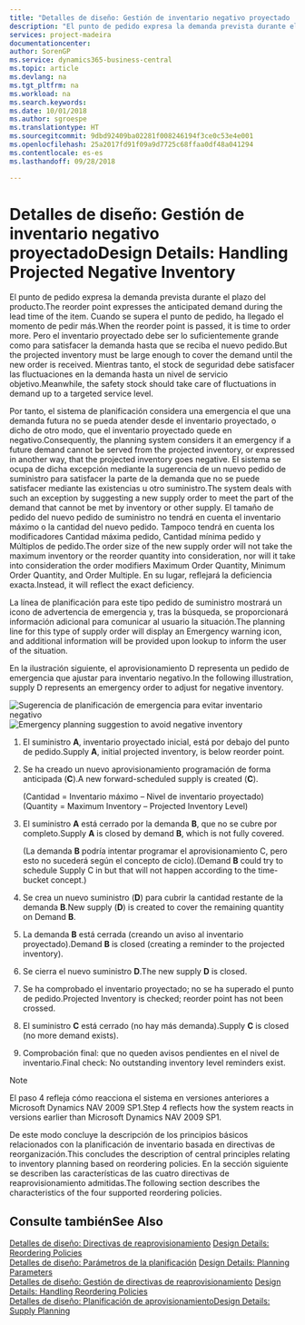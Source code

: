 ```yaml
---
title: "Detalles de diseño: Gestión de inventario negativo proyectado | Documentos de Microsoft"
description: "El punto de pedido expresa la demanda prevista durante el plazo del producto. Cuando se supera el punto de pedido, ha llegado el momento de pedir más. Pero el inventario proyectado debe ser lo suficientemente grande como para satisfacer la demanda hasta que se reciba el nuevo pedido. Mientras tanto, el stock de seguridad debe satisfacer las fluctuaciones en la demanda hasta un nivel de servicio objetivo."
services: project-madeira
documentationcenter: 
author: SorenGP
ms.service: dynamics365-business-central
ms.topic: article
ms.devlang: na
ms.tgt_pltfrm: na
ms.workload: na
ms.search.keywords: 
ms.date: 10/01/2018
ms.author: sgroespe
ms.translationtype: HT
ms.sourcegitcommit: 9dbd92409ba02281f008246194f3ce0c53e4e001
ms.openlocfilehash: 25a2017fd91f09a9d7725c68ffaa0df48a041294
ms.contentlocale: es-es
ms.lasthandoff: 09/28/2018

---
```

# <a name="design-details-handling-projected-negative-inventory"></a><span data-ttu-id="57e34-106">Detalles de diseño: Gestión de inventario negativo proyectado</span><span class="sxs-lookup"><span data-stu-id="57e34-106">Design Details: Handling Projected Negative Inventory</span></span>
<span data-ttu-id="57e34-107">El punto de pedido expresa la demanda prevista durante el plazo del producto.</span><span class="sxs-lookup"><span data-stu-id="57e34-107">The reorder point expresses the anticipated demand during the lead time of the item.</span></span> <span data-ttu-id="57e34-108">Cuando se supera el punto de pedido, ha llegado el momento de pedir más.</span><span class="sxs-lookup"><span data-stu-id="57e34-108">When the reorder point is passed, it is time to order more.</span></span> <span data-ttu-id="57e34-109">Pero el inventario proyectado debe ser lo suficientemente grande como para satisfacer la demanda hasta que se reciba el nuevo pedido.</span><span class="sxs-lookup"><span data-stu-id="57e34-109">But the projected inventory must be large enough to cover the demand until the new order is received.</span></span> <span data-ttu-id="57e34-110">Mientras tanto, el stock de seguridad debe satisfacer las fluctuaciones en la demanda hasta un nivel de servicio objetivo.</span><span class="sxs-lookup"><span data-stu-id="57e34-110">Meanwhile, the safety stock should take care of fluctuations in demand up to a targeted service level.</span></span>  

 <span data-ttu-id="57e34-111">Por tanto, el sistema de planificación considera una emergencia el que una demanda futura no se pueda atender desde el inventario proyectado, o dicho de otro modo, que el inventario proyectado quede en negativo.</span><span class="sxs-lookup"><span data-stu-id="57e34-111">Consequently, the planning system considers it an emergency if a future demand cannot be served from the projected inventory, or expressed in another way, that the projected inventory goes negative.</span></span> <span data-ttu-id="57e34-112">El sistema se ocupa de dicha excepción mediante la sugerencia de un nuevo pedido de suministro para satisfacer la parte de la demanda que no se puede satisfacer mediante las existencias u otro suministro.</span><span class="sxs-lookup"><span data-stu-id="57e34-112">The system deals with such an exception by suggesting a new supply order to meet the part of the demand that cannot be met by inventory or other supply.</span></span> <span data-ttu-id="57e34-113">El tamaño de pedido del nuevo pedido de suministro no tendrá en cuenta el inventario máximo o la cantidad del nuevo pedido. Tampoco tendrá en cuenta los modificadores Cantidad máxima pedido, Cantidad mínima pedido y Múltiplos de pedido.</span><span class="sxs-lookup"><span data-stu-id="57e34-113">The order size of the new supply order will not take the maximum inventory or the reorder quantity into consideration, nor will it take into consideration the order modifiers Maximum Order Quantity, Minimum Order Quantity, and Order Multiple.</span></span> <span data-ttu-id="57e34-114">En su lugar, reflejará la deficiencia exacta.</span><span class="sxs-lookup"><span data-stu-id="57e34-114">Instead, it will reflect the exact deficiency.</span></span>  

 <span data-ttu-id="57e34-115">La línea de planificación para este tipo pedido de suministro mostrará un icono de advertencia de emergencia y, tras la búsqueda, se proporcionará información adicional para comunicar al usuario la situación.</span><span class="sxs-lookup"><span data-stu-id="57e34-115">The planning line for this type of supply order will display an Emergency warning icon, and additional information will be provided upon lookup to inform the user of the situation.</span></span>  

 <span data-ttu-id="57e34-116">En la ilustración siguiente, el aprovisionamiento D representa un pedido de emergencia que ajustar para inventario negativo.</span><span class="sxs-lookup"><span data-stu-id="57e34-116">In the following illustration, supply D represents an emergency order to adjust for negative inventory.</span></span>  

 <span data-ttu-id="57e34-117">![Sugerencia de planificación de emergencia para evitar inventario negativo](media/nav_app_supply_planning_2_negative_inventory.png "Sugerencia de planificación de emergencia para evitar inventario negativo")</span><span class="sxs-lookup"><span data-stu-id="57e34-117">![Emergency planning suggestion to avoid negative inventory](media/nav_app_supply_planning_2_negative_inventory.png "Emergency planning suggestion to avoid negative inventory")</span></span>  

1.  <span data-ttu-id="57e34-118">El suministro **A**, inventario proyectado inicial, está por debajo del punto de pedido.</span><span class="sxs-lookup"><span data-stu-id="57e34-118">Supply **A**, initial projected inventory, is below reorder point.</span></span>  
2.  <span data-ttu-id="57e34-119">Se ha creado un nuevo aprovisionamiento programación de forma anticipada (**C**).</span><span class="sxs-lookup"><span data-stu-id="57e34-119">A new forward-scheduled supply is created (**C**).</span></span>  

     <span data-ttu-id="57e34-120">(Cantidad = Inventario máximo – Nivel de inventario proyectado)</span><span class="sxs-lookup"><span data-stu-id="57e34-120">(Quantity = Maximum Inventory – Projected Inventory Level)</span></span>  
3.  <span data-ttu-id="57e34-121">El suministro **A** está cerrado por la demanda **B**, que no se cubre por completo.</span><span class="sxs-lookup"><span data-stu-id="57e34-121">Supply **A** is closed by demand **B**, which is not fully covered.</span></span>  

     <span data-ttu-id="57e34-122">(La demanda **B** podría intentar programar el aprovisionamiento C, pero esto no sucederá según el concepto de ciclo).</span><span class="sxs-lookup"><span data-stu-id="57e34-122">(Demand **B** could try to schedule Supply C in but that will not happen according to the time-bucket concept.)</span></span>  
4.  <span data-ttu-id="57e34-123">Se crea un nuevo suministro (**D**) para cubrir la cantidad restante de la demanda **B**.</span><span class="sxs-lookup"><span data-stu-id="57e34-123">New supply (**D**) is created to cover the remaining quantity on Demand **B**.</span></span>  
5.  <span data-ttu-id="57e34-124">La demanda **B** está cerrada (creando un aviso al inventario proyectado).</span><span class="sxs-lookup"><span data-stu-id="57e34-124">Demand **B** is closed (creating a reminder to the projected inventory).</span></span>  
6.  <span data-ttu-id="57e34-125">Se cierra el nuevo suministro **D**.</span><span class="sxs-lookup"><span data-stu-id="57e34-125">The new supply **D** is closed.</span></span>  
7.  <span data-ttu-id="57e34-126">Se ha comprobado el inventario proyectado; no se ha superado el punto de pedido.</span><span class="sxs-lookup"><span data-stu-id="57e34-126">Projected Inventory is checked; reorder point has not been crossed.</span></span>  
8.  <span data-ttu-id="57e34-127">El suministro **C** está cerrado (no hay más demanda).</span><span class="sxs-lookup"><span data-stu-id="57e34-127">Supply **C** is closed (no more demand exists).</span></span>  
9. <span data-ttu-id="57e34-128">Comprobación final: que no queden avisos pendientes en el nivel de inventario.</span><span class="sxs-lookup"><span data-stu-id="57e34-128">Final check: No outstanding inventory level reminders exist.</span></span>  

> [!NOTE]  
>  <span data-ttu-id="57e34-129">El paso 4 refleja cómo reacciona el sistema en versiones anteriores a Microsoft Dynamics NAV 2009 SP1.</span><span class="sxs-lookup"><span data-stu-id="57e34-129">Step 4 reflects how the system reacts in versions earlier than Microsoft Dynamics NAV 2009 SP1.</span></span>  

 <span data-ttu-id="57e34-130">De este modo concluye la descripción de los principios básicos relacionados con la planificación de inventario basada en directivas de reorganización.</span><span class="sxs-lookup"><span data-stu-id="57e34-130">This concludes the description of central principles relating to inventory planning based on reordering policies.</span></span> <span data-ttu-id="57e34-131">En la sección siguiente se describen las características de las cuatro directivas de reaprovisionamiento admitidas.</span><span class="sxs-lookup"><span data-stu-id="57e34-131">The following section describes the characteristics of the four supported reordering policies.</span></span>  

## <a name="see-also"></a><span data-ttu-id="57e34-132">Consulte también</span><span class="sxs-lookup"><span data-stu-id="57e34-132">See Also</span></span>  
 <span data-ttu-id="57e34-133">[Detalles de diseño: Directivas de reaprovisionamiento](design-details-reordering-policies.md) </span><span class="sxs-lookup"><span data-stu-id="57e34-133">[Design Details: Reordering Policies](design-details-reordering-policies.md) </span></span>  
 <span data-ttu-id="57e34-134">[Detalles de diseño: Parámetros de la planificación](design-details-planning-parameters.md) </span><span class="sxs-lookup"><span data-stu-id="57e34-134">[Design Details: Planning Parameters](design-details-planning-parameters.md) </span></span>  
 <span data-ttu-id="57e34-135">[Detalles de diseño: Gestión de directivas de reaprovisionamiento](design-details-handling-reordering-policies.md) </span><span class="sxs-lookup"><span data-stu-id="57e34-135">[Design Details: Handling Reordering Policies](design-details-handling-reordering-policies.md) </span></span>  
 [<span data-ttu-id="57e34-136">Detalles de diseño: Planificación de aprovisionamiento</span><span class="sxs-lookup"><span data-stu-id="57e34-136">Design Details: Supply Planning</span></span>](design-details-supply-planning.md)

